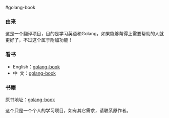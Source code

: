 #golang-book
### 由来
这是一个翻译项目，目的是学习英语和Golang，如果能够帮得上需要帮助的人就更好了，不过这个属于附加功能！

### 看书
 * English：[golang-book](<en/README.md>)
 * 中` `文：[golang-book](<cn/README.md>)

### 书籍
原书地址：[golang-book](http://www.golang-book.com/)

这个只是一个个人的学习项目，如有其它需求，请联系原作者。
